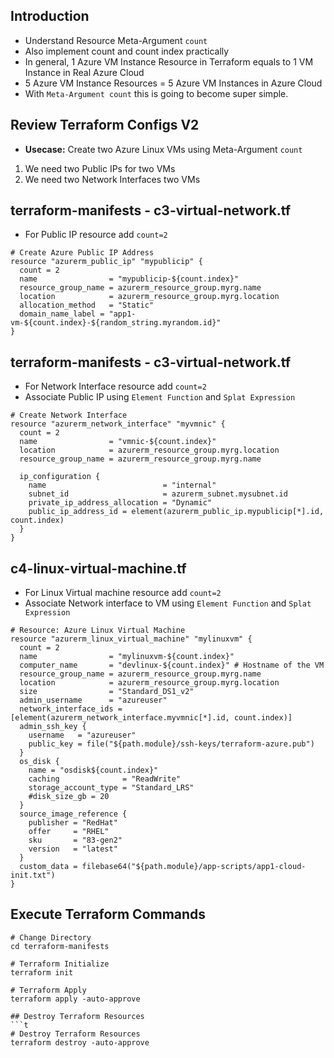 ## Introduction
- Understand Resource Meta-Argument `count`
- Also implement count and count index practically
- In general, 1 Azure VM Instance Resource in Terraform equals to 1 VM Instance in Real Azure Cloud
- 5 Azure VM Instance Resources = 5 Azure VM Instances in Azure Cloud
- With `Meta-Argument count` this is going to become super simple.

## Review Terraform Configs V2
- **Usecase:** Create two Azure Linux VMs using Meta-Argument `count`
1. We need two Public IPs for two VMs
2. We need two Network Interfaces two VMs

## terraform-manifests - c3-virtual-network.tf
- For Public IP resource add `count=2`
```t
# Create Azure Public IP Address
resource "azurerm_public_ip" "mypublicip" {
  count = 2
  name                = "mypublicip-${count.index}"
  resource_group_name = azurerm_resource_group.myrg.name
  location            = azurerm_resource_group.myrg.location
  allocation_method   = "Static"
  domain_name_label = "app1-vm-${count.index}-${random_string.myrandom.id}"  
}
```

## terraform-manifests - c3-virtual-network.tf
- For Network Interface resource add `count=2`
- Associate Public IP using `Element Function` and `Splat Expression`
```t
# Create Network Interface
resource "azurerm_network_interface" "myvmnic" {
  count = 2
  name                = "vmnic-${count.index}"
  location            = azurerm_resource_group.myrg.location
  resource_group_name = azurerm_resource_group.myrg.name

  ip_configuration {
    name                          = "internal"
    subnet_id                     = azurerm_subnet.mysubnet.id
    private_ip_address_allocation = "Dynamic"
    public_ip_address_id = element(azurerm_public_ip.mypublicip[*].id, count.index)
  }
}
```

## c4-linux-virtual-machine.tf
- For Linux Virtual machine resource add `count=2`
- Associate Network interface to VM using `Element Function` and `Splat Expression`
```t
# Resource: Azure Linux Virtual Machine
resource "azurerm_linux_virtual_machine" "mylinuxvm" {
  count = 2
  name                = "mylinuxvm-${count.index}"
  computer_name       = "devlinux-${count.index}" # Hostname of the VM
  resource_group_name = azurerm_resource_group.myrg.name
  location            = azurerm_resource_group.myrg.location
  size                = "Standard_DS1_v2"
  admin_username      = "azureuser"
  network_interface_ids = [element(azurerm_network_interface.myvmnic[*].id, count.index)]
  admin_ssh_key {
    username   = "azureuser"
    public_key = file("${path.module}/ssh-keys/terraform-azure.pub")
  }
  os_disk {
    name = "osdisk${count.index}"
    caching              = "ReadWrite"
    storage_account_type = "Standard_LRS"
    #disk_size_gb = 20
  }
  source_image_reference {
    publisher = "RedHat"
    offer     = "RHEL"
    sku       = "83-gen2"
    version   = "latest"
  }
  custom_data = filebase64("${path.module}/app-scripts/app1-cloud-init.txt")
}
```


## Execute Terraform Commands
```t
# Change Directory
cd terraform-manifests

# Terraform Initialize
terraform init

# Terraform Apply
terraform apply -auto-approve

## Destroy Terraform Resources
```t
# Destroy Terraform Resources
terraform destroy -auto-approve

```
